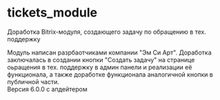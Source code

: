 # tickets_module
Доработка Bitrix-модуля, создающего задачу по обращению в тех. поддержку

Модуль написан разрбаотчиками компании "Эм Си Арт". Доработка заключалась в создании кнопки "Создать задачу" на странице оьращения в тех. поддержку в админ панели и реализации её функционала, а также доработке функционала аналогичной кнопки в публичной части.  
Версия 6.0.0 с апдейтером
